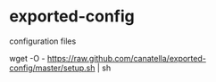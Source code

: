 exported-config
===============

configuration files

wget -O - https://raw.github.com/canatella/exported-config/master/setup.sh | sh
